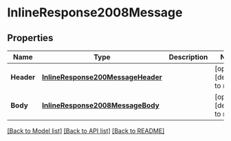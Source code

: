# InlineResponse2008Message

## Properties
Name | Type | Description | Notes
------------ | ------------- | ------------- | -------------
**Header** | [**InlineResponse200MessageHeader**](inline_response_200_message_header.md) |  | [optional] [default to null]
**Body** | [**InlineResponse2008MessageBody**](inline_response_200_8_message_body.md) |  | [optional] [default to null]

[[Back to Model list]](../README.md#documentation-for-models) [[Back to API list]](../README.md#documentation-for-api-endpoints) [[Back to README]](../README.md)


